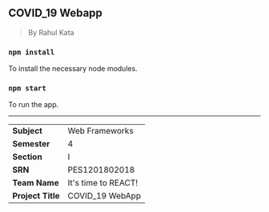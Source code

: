 COVID_19 Webapp
---

> By Rahul Kata

### `npm install`

To install the necessary node modules.


### `npm start`

To run the app.

---
<table>
  <tr>
    <td><b>Subject</b></td>
    <td>Web Frameworks</td>
  </tr>
  <tr>
    <td><b>Semester</b></td>
    <td>4</td>
  </tr>
  <tr>
    <td><b>Section</b></td>
    <td>I</td>
  </tr>
  <tr>
    <td><b>SRN</b></td>
    <td>PES1201802018</td>
  </tr>
  <tr>
    <td><b>Team Name</b></td>
    <td>It's time to REACT!</td>
  </tr>
  <tr>
    <td><b>Project Title</b></td>
    <td>COVID_19 WebApp</td>
  </tr>
</table>
